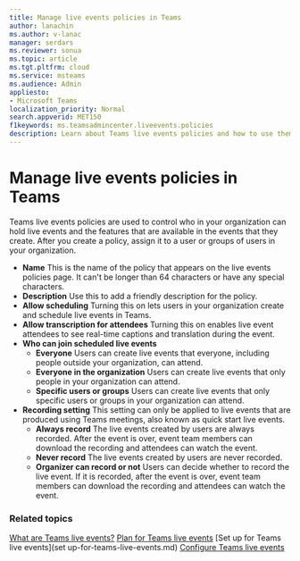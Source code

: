 ```yaml
---
title: Manage live events policies in Teams
author: lanachin
ms.author: v-lanac
manager: serdars
ms.reviewer: sonua
ms.topic: article
ms.tgt.pltfrm: cloud
ms.service: msteams
ms.audience: Admin
appliesto: 
- Microsoft Teams
localization_priority: Normal
search.appverid: MET150
f1keywords: ms.teamsadmincenter.liveevents.policies
description: Learn about Teams live events policies and how to use them to manage settings for users in your organization who hold live events.
---
```


# Manage live events policies in Teams

Teams live events policies are used to control who in your organization can hold live events and the features that are available in the events that they create. After you create a policy, assign it to a user or groups of users in your organization. 

- **Name** This is the name of the policy that appears on the live events policies page. It can't be longer than 64 characters or have any special characters.  
- **Description** Use this to add a friendly description for the policy. 
- **Allow scheduling** Turning this on lets users in your organization create and schedule live events in Teams.  
- **Allow transcription for attendees** Turning this on enables live event attendees to see real-time captions and translation during the event. 
- **Who can join scheduled live events**
    - **Everyone** Users can create live events that everyone, including people outside your organization, can attend.  
    - **Everyone in the organization** Users can create live events that only people in your organization can attend. 
    - **Specific users or groups** Users can create live events that only specific users or groups in your organization can attend. 
- **Recording setting**
This setting can only be applied to live events that are produced using Teams meetings, also known as quick start live events.  
    - **Always record** The live events created by users are always recorded. After the event is over, event team members can download the recording and attendees can watch the event. 
    - **Never record** The live events created by users are never recorded.
    - **Organizer can record or not** Users can decide whether to record the live event. If it is recorded, after the event is over, event team members can download the recording and attendees can watch the event. 

 ### Related topics
[What are Teams live events?](what-are-teams-live-events.md)
[Plan for Teams live events](plan-for-teams-live-events.md)
[Set up for Teams live events](set up-for-teams-live-events.md)
[Configure Teams live events](configure-teams-live-events.md)